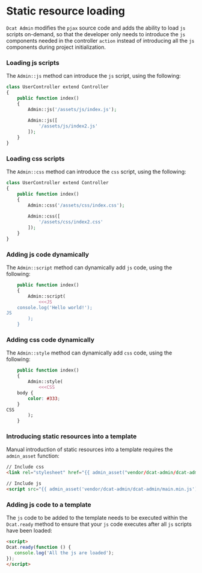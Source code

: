 # Static resource loading

`Dcat Admin` modifies the `pjax` source code and adds the ability to load `js` scripts on-demand, so that the developer only needs to introduce the `js` components needed in the controller `action` instead of introducing all the `js` components during project initialization.

### Loading js scripts

The `Admin::js` method can introduce the `js` script, using the following:
```php
class UserController extend Controller
{
    public function index()
    {
        Admin::js('/assets/js/index.js');
        
        Admin::js([
            '/assets/js/index2.js'
        ]);
    }
}
```

### Loading css scripts

The `Admin::css` method can introduce the `css` script, using the following:
```php
class UserController extend Controller
{
    public function index()
    {
        Admin::css('/assets/css/index.css');
        
        Admin::css([
            '/assets/css/index2.css'
        ]);
    }
}
```

### Adding js code dynamically

The `Admin::script` method can dynamically add `js` code, using the following:
```php
    public function index()
    {
        Admin::script(
            <<<JS
    console.log('Hello world!');
JS            
        );
    }
```

### Adding css code dynamically

The `Admin::style` method can dynamically add `css` code, using the following:
```php
    public function index()
    {
        Admin::style(
            <<<CSS
    body {
        color: #333;
    }
CSS            
        );
    }
```

### Introducing static resources into a template
Manual introduction of static resources into a template requires the `admin_asset` function:

```html
// Include css
<link rel="stylesheet" href="{{ admin_asset("vendor/dcat-admin/dcat-admin/main.min.css") }}">

// Include js
<script src="{{ admin_asset('vendor/dcat-admin/dcat-admin/main.min.js')}}"></script>
```

### Adding js code to a template

The `js` code to be added to the template needs to be executed within the `Dcat.ready` method to ensure that your `js` code executes after all `js` scripts have been loaded:
```html
<script>
Dcat.ready(function () {
   console.log('All the js are loaded'); 
});
</script>
```

